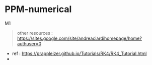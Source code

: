 # PPM-numerical
M1

>other resources : https://sites.google.com/site/andreaciardihomepage/home?authuser=0
- ref : https://prappleizer.github.io/Tutorials/RK4/RK4_Tutorial.html 
- 
